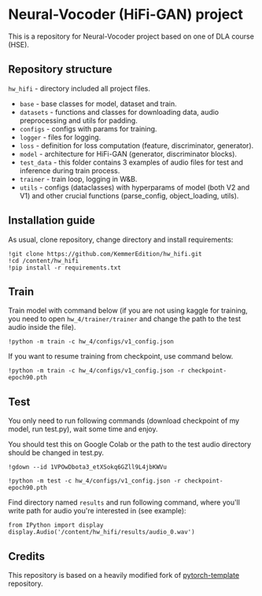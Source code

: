 # Neural-Vocoder (HiFi-GAN) project

 This is a repository for Neural-Vocoder project based on one of DLA course (HSE).
## Repository structure

`hw_hifi` - directory included all project files.
* `base` - base classes for model, dataset and train.
* `datasets` - functions and classes for downloading data, audio preprocessing and utils for padding.
* `configs` - configs with params for training.
* `logger` - files for logging.
* `loss` - definition for loss computation (feature, discriminator, generator).
* `model` - architecture for HiFi-GAN (generator, discriminator blocks).
* `test_data` - this folder contains 3 examples of audio files for test and inference during train process.
* `trainer` - train loop, logging in W&B.
* `utils` - configs (dataclasses) with hyperparams of model (both V2 and V1) and other crucial functions (parse_config, object_loading, utils).

## Installation guide

As usual, clone repository, change directory and install requirements:

```shell
!git clone https://github.com/KemmerEdition/hw_hifi.git
!cd /content/hw_hifi
!pip install -r requirements.txt
```
## Train
Train model with command below (if you are not using kaggle for training, you need to open `hw_4/trainer/trainer` and change the path to the test audio inside the file).
   ```shell
   !python -m train -c hw_4/configs/v1_config.json
   ```
If you want to resume training from checkpoint, use command below.
   ```shell
   !python -m train -c hw_4/configs/v1_config.json -r checkpoint-epoch90.pth
   ```
## Test 
You only need to run following commands (download checkpoint of my model, run test.py), wait some time and enjoy.

You should test this on Google Colab or the path to the test audio directory should be changed in test.py.
   ```shell
   !gdown --id 1VPOwDbota3_etXSokq6GZll9L4jbKWVu
  ```
   ```shell
!python -m test -c hw_4/configs/v1_config.json -r checkpoint-epoch90.pth 
   ```
Find directory named `results` and run following command, where you'll write path for audio you're interested in (see example):
```shell
from IPython import display
display.Audio('/content/hw_hifi/results/audio_0.wav')
```
## Credits

This repository is based on a heavily modified fork
of [pytorch-template](https://github.com/victoresque/pytorch-template) repository.
